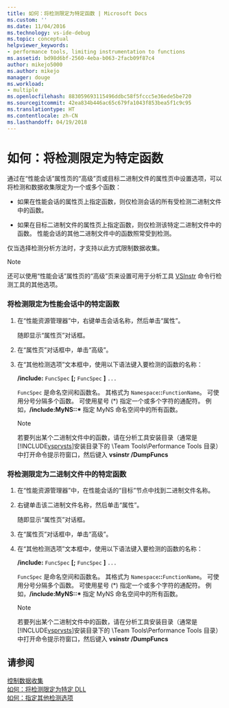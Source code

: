 ```yaml
---
title: 如何：将检测限定为特定函数 | Microsoft Docs
ms.custom: ''
ms.date: 11/04/2016
ms.technology: vs-ide-debug
ms.topic: conceptual
helpviewer_keywords:
- performance tools, limiting instrumentation to functions
ms.assetid: bd98d6bf-2560-4eba-b063-2facb09f87c4
author: mikejo5000
ms.author: mikejo
manager: douge
ms.workload:
- multiple
ms.openlocfilehash: 883059693115496ddbc58f5fccc5e36ede5be720
ms.sourcegitcommit: 42ea834b446ac65c679fa1043f853bea5f1c9c95
ms.translationtype: HT
ms.contentlocale: zh-CN
ms.lasthandoff: 04/19/2018
---
```

# <a name="how-to-limit-instrumentation-to-specific-functions"></a>如何：将检测限定为特定函数
通过在“性能会话”属性页的“高级”页或目标二进制文件的属性页中设置选项，可以将检测和数据收集限定为一个或多个函数：  
  
-   如果在性能会话的属性页上指定函数，则仅检测会话的所有受检测二进制文件中的函数。  
  
-   如果在目标二进制文件的属性页上指定函数，则仅检测该特定二进制文件中的函数。 性能会话的其他二进制文件中的函数照常受到检测。  
  
 仅当选择检测分析方法时，才支持以此方式限制数据收集。  
  
> [!NOTE]
>  还可以使用“性能会话”属性页的“高级”页来设置可用于分析工具 [VSInstr](../profiling/vsinstr.md) 命令行检测工具的其他选项。  
  
### <a name="to-limit-instrumentation-to-specific-functions-in-a-performance-session"></a>将检测限定为性能会话中的特定函数  
  
1.  在“性能资源管理器”中，右键单击会话名称，然后单击“属性”。  
  
     随即显示“属性页”对话框。  
  
2.  在“属性页”对话框中，单击“高级”。  
  
3.  在“其他检测选项”文本框中，使用以下语法键入要检测的函数的名称：  
  
     **/include:** `FuncSpec` **[;** `FuncSpec` **]** `...`  
  
     `FuncSpec` 是命名空间和函数名。 其格式为 `Namespace`**::**`FunctionName`。 可使用分号分隔多个函数。 可使用星号 (\*) 指定一个或多个字符的通配符。 例如，**/include:MyNS::\*** 指定 MyNS 命名空间中的所有函数。  
  
    > [!NOTE]
    >  若要列出某个二进制文件中的函数，请在分析工具安装目录（通常是 [!INCLUDE[vsprvsts](../code-quality/includes/vsprvsts_md.md)]安装目录下的 \Team Tools\Performance Tools 目录）中打开命令提示符窗口，然后键入 **vsinstr /DumpFuncs**  
  
### <a name="to-limit-instrumentation-to-specific-functions-in-a-binary"></a>将检测限定为二进制文件中的特定函数  
  
1.  在“性能资源管理器”中，在性能会话的“目标”节点中找到二进制文件名称。  
  
2.  右键单击该二进制文件名称，然后单击“属性”。  
  
     随即显示“属性页”对话框。  
  
3.  在“属性页”对话框中，单击“高级”。  
  
4.  在“其他检测选项”文本框中，使用以下语法键入要检测的函数的名称：  
  
     **/include:** `FuncSpec` **[;** `FuncSpec` **]** `...`  
  
     `FuncSpec` 是命名空间和函数名。 其格式为 `Namespace`**::**`FunctionName`。 可使用分号分隔多个函数。 可使用星号 (\*) 指定一个或多个字符的通配符。 例如，**/include:MyNS::\*** 指定 MyNS 命名空间中的所有函数。  
  
    > [!NOTE]
    >  若要列出某个二进制文件中的函数，请在分析工具安装目录（通常是 [!INCLUDE[vsprvsts](../code-quality/includes/vsprvsts_md.md)]安装目录下的 \Team Tools\Performance Tools 目录）中打开命令提示符窗口，然后键入 **vsinstr /DumpFuncs**  
  
## <a name="see-also"></a>请参阅  
 [控制数据收集](../profiling/controlling-data-collection.md)   
 [如何：将检测限定为特定 DLL](../profiling/how-to-limit-instrumentation-to-specific-dlls.md)   
 [如何：指定其他检测选项](../profiling/how-to-specify-additional-instrumentation-options.md)